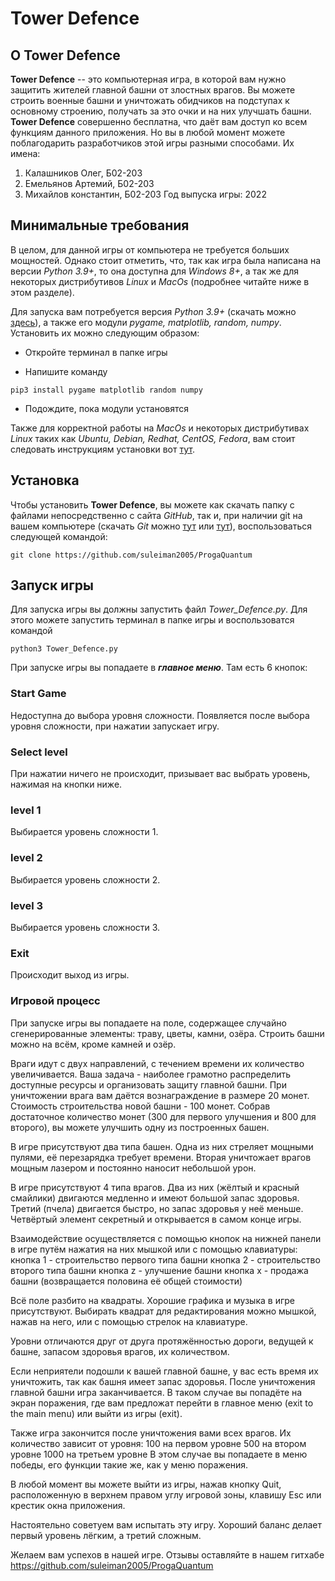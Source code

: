 # **Tower Defence**

## О **Tower Defence**

**Tower Defence** -- это компьютерная игра, в которой вам нужно защитить жителей главной башни от злостных врагов.
Вы можете строить военные башни и уничтожать обидчиков на подступах к основному строению, получать за это очки и на них улучшать башни.
**Tower Defence** совершенно бесплатна, что даёт вам доступ ко всем функциям данного приложения. Но вы в любой момент можете поблагодарить
разработчиков этой игры разными способами. Их имена:
1) Калашников Олег, Б02-203
2) Емельянов Артемий, Б02-203
3) Михайлов константин, Б02-203
Год выпуска игры: 2022

## Минимальные требования

В целом, для данной игры от компьютера не требуется больших мощностей. Однако стоит отметить, 
что, так как игра была написана на версии *Python 3.9+*, то она доступна для *Windows 8+*, 
а так же для некоторых дистрибутивов *Linux* и *MacOs* (подробнее читайте ниже в этом разделе).

Для запуска вам потребуется версия *Python 3.9+* (скачать можно [здесь](https://www.python.org/downloads/)), 
а также его модули *pygame, matplotlib, random, numpy*. Установить их можно следующим образом:

* Откройте терминал в папке игры

* Напишите команду 

```
pip3 install pygame matplotlib random numpy
```
* Подождите, пока модули установятся

Также для корректной работы на *MacOs* и некоторых дистрибутивах *Linux* таких как *Ubuntu, Debian, Redhat, CentOS, Fedora*, 
вам стоит следовать инструкциям установки вот [тут](https://www.pypi.org/project/audioplayer).

## Установка

Чтобы установить **Tower Defence**, вы можете как скачать папку с файлами непосредственно с сайта *GitHub*, так и, при наличии git на вашем компьютере 
(скачать *Git* можно [тут](https://git-scm.com/downloads) или [тут](https://gitforwindows.org/)), воспользоваться следующей командой: 

```
git clone https://github.com/suleiman2005/ProgaQuantum
```
## Запуск игры
Для запуска игры вы должны запустить файл *Tower_Defence.py*. Для этого можете запустить терминал в папке игры и воспользоватся командой 
```
python3 Tower_Defence.py
```
При запуске игры вы попадаете в ***главное меню***. Там есть 6 кнопок:

### Start Game

Недоступна до выбора уровня сложности. Появляется после выбора уровня сложности, при нажатии запускает игру.

### Select level

При нажатии ничего не происходит, призывает вас выбрать уровень, нажимая на кнопки ниже.

### level 1

Выбирается уровень сложности 1.

### level 2

Выбирается уровень сложности 2.

### level 3

Выбирается уровень сложности 3.

### Exit

Происходит выход из игры.

### Игровой процесс

При запуске игры вы попадаете на поле, содержащее случайно сгенерированные элементы: траву, цветы, камни, озёра.
Строить башни можно на всём, кроме камней и озёр.

Враги идут с двух направлений, с течением времени их количество увеличивается. Ваша задача - наиболее грамотно распределить доступные
ресурсы и организовать защиту главной башни. При уничтожении врага вам даётся вознаграждение в размере 20 монет.
Стоимость строительства новой башни - 100 монет.
Собрав достаточное количество монет (300 для первого улучшения и 800 для второго), вы можете улучшить одну из построенных башен.

В игре присутствуют два типа башен. Одна из них стреляет мощными пулями, её перезарядка требует времени. Вторая уничтожает врагов мощным лазером
и постоянно наносит небольшой урон.

В игре присутствуют 4 типа врагов. Два из них (жёлтый и красный смайлики) двигаются медленно и имеют большой запас здоровья.
Третий (пчела) двигается быстро, но запас здоровья у неё меньше. Четвёртый элемент секретный и открывается в самом конце игры.

Взаимодействие осуществляется с помощью кнопок на нижней панели в игре путём нажатия на них мышкой или с помощью клавиатуры:
кнопка 1 - строительство первого типа башни
кнопка 2 - строительство второго типа башни
кнопка z - улучшение башни
кнопка x - продажа башни (возвращается половина её общей стоимости)

Всё поле разбито на квадраты. Хорошие графика и музыка в игре присутствуют.
Выбирать квадрат для редактирования можно мышкой, нажав на него, или с помощью стрелок на клавиатуре.

Уровни отличаются друг от друга протяжённостью дороги, ведущей к башне, запасом здоровья врагов, их количеством.

Если неприятели подошли к вашей главной башне, у вас есть время их уничтожить, так как башня имеет запас здоровья.
После уничтожения главной башни игра заканчивается. В таком случае вы попадёте на экран поражения, где вам предложат
перейти в главное меню (exit to the main menu) или выйти из игры (exit).

Также игра закончится после уничтожения вами всех врагов. Их количество зависит от уровня:
100 на первом уровне
500 на втором уровне
1000 на третьем уровне
В этом случае вы попадаете в меню победы, его функции такие же, как у меню поражения.

В любой момент вы можете выйти из игры, нажав кнопку Quit, расположенную в верхнем правом углу игровой зоны, клавишу Esc
или крестик окна приложения.

Настоятельно советуем вам испытать эту игру. Хороший баланс делает первый уровень лёгким, а третий сложным.

Желаем вам успехов в нашей игре. Отзывы оставляйте в нашем гитхабе https://github.com/suleiman2005/ProgaQuantum